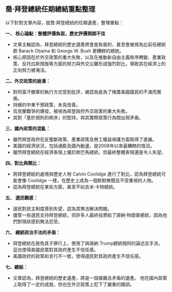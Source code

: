 ## 喬·拜登總統任期總結重點整理

以下針對文章內容，就喬·拜登總統的任期遺產，整理重點：

**一、 核心論點：整體評價負面，歷史評價預期不佳**

*   文章主軸認為，拜登總統的歷史遺產將會是負面的，甚至會被視為比前任總統歐 Barack Obama 和 George W. Bush 更糟糕的總統。
*   核心原因在於外交政策的重大失敗，以及在推動新自由主義秩序轉變、產業政策、反托拉斯措施等方面的努力與外交災難形成強烈對比，導致其在經濟上的正向努力被淹沒。

**二、外交政策的崩潰：**

*   對阿富汗撤軍的執行方式受到批評，被認為是為了掩蓋美國國民的不滿而實施。
*   持續的中東干預政策，未見改善。
*   烏克蘭戰爭的爆發，被視為拜登政府外交政策的重大失敗。
*   其對「基於規則的秩序」的堅持，與其實際政策行為間出現矛盾。

**三、國內政策的混亂：**

*   雖然拜登政府在反壟斷政策、產業政策及勞工權益保護方面取得了進展。
*   美國的經濟狀況，包括通膨及國內動盪，是2008年以來最糟糕的情況。
*   雖然拜登總統在經濟表現上優於歐巴馬總統。但最終整體表現還是令人失望。

**四、對比與類比：**

*   將拜登總統的處境與歷史人物 Calvin Coolidge 進行了對比，認為拜登總統可能會像 Coolidge 一樣，在歷史上成為一個默默無聞且不受重視的人物。
*   認為拜登總統在某些方面，甚至不如吉米·卡特總統。

**五、 選民觀感：**

*   選民對民主制度感到失望，認為其無法解決問題。
*   儘管一些選民支持拜登總統，但許多人最終投票給了唐納·特朗普總統，因為他們對現狀感到無法忍受。

**六、 總統政治手法的矛盾：**

*   拜登總統在赦免其子罪行上，使用了與唐納 Trump總統相同的論述且手法，這也使得美國民眾對其政府產生不信任感。
*  美國政府的政策和言行不一致，使得選民對其政府產生不信任感。

**七、總結：**

*   文章認為，拜登總統的歷史遺產，將是一個複雜且矛盾的遺產。 他在國內政策上取得了一定的成就，但也在外交政策上犯下了嚴重的錯誤。